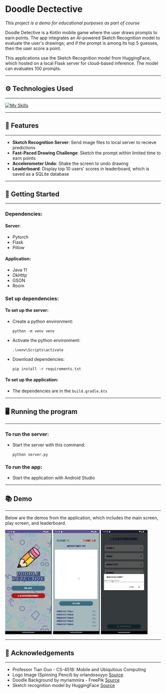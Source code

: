 # Doodle Dectective
*This project is a demo for educational purposes as part of course*

Doodle Detective is a Kotlin mobile game where the user draws prompts to earn points. The app integrates an AI-powered Sketch Recognition model to evaluate the user's drawings; and if the prompt is among its top 5 guesses, then the user score a point.

This applications use the Sketch Recognition model from HuggingFace, which hosted on a local Flask server for cloud-based inference. The model can evaluates 100 prompts.

------------------------
## ⚙️ Technologies Used
-----------------------
[![My Skills](https://skillicons.dev/icons?i=kotlin,pytorch,py,flask)](https://skillicons.dev)

------------------------
## 🌟 Features
-----------------------
- **Sketch Recognition Server**: Send image files to local server to recieve predictions
- **Fast-Paced Drawing Challenge**: Sketch the prompt within limited time to earn points
- **Accelerometer Undo**: Shake the screen to undo drawing
- **Leaderboard**: Display top 10 users' scores in leaderboard, which is saved as a SQLite database

------------------------
## 🚀 Getting Started
-----------------------
### Dependencies:
#### Server:
- Pytorch
- Flask
- Pillow 
#### Application:
- Java 11
- OkHttp
- GSON
- Room

### Set up dependencies:

#### To set up the server:
- Create a python environment:
    ```
    python -m venv venv
    ```
- Activate the python environment:
    ```
    .\venv\Scripts\activate
    ```
- Download dependencies:
    ```
    pip install -r requirements.txt
    ```

#### To set up the application:
- The dependencies are in the `build.gradle.kts`

------------------------
## 🖥️ Running the program
-----------------------

### To run the server:
- Start the server with this command:
    ```
    python server.py
    ```

### To run the app:
- Start the application with Android Studio 

------------------------
## 📚 Demo
-----------------------

Below are the demos from the application, which includes the main screen, play screen, and leaderboard.

<p float="left">
  <img src="/documents/demo1.gif" width="30%" />
  <img src="/documents/demo2.gif" width="30%" />
  <img src="/documents/demo3.gif" width="30%" />
</p>

------------------------
## 🙏 Acknowledgements
-----------------------
- Professor Tian Guo - CS-4518: Mobile and Ubiquitous Computing
- Logo Image (Spinning Pencil) by orlandosoyyo [Source](https://giphy.com/stickers/drawing-doodle-orlandosoyyo-XDuniHoXQCBJWuPv9I)
- Doodle Background by myriammira - FreePik [Source](https://www.freepik.com/free-vector/funny-hand-drawn-pattern-doodles_32699187.htm#fromView=keyword&page=1&position=0&uuid=f60d62a8-c0d6-4809-ab9a-6952736fe463&query=Doodle+Pattern)
- Sketch recognition model by HuggingFace [Source](https://huggingface.co/spaces/course-demos/Sketch-Recognition/tree/main)